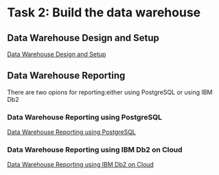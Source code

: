 # Task 2: Build the data warehouse

## Data Warehouse Design and Setup
[Data Warehouse Design and Setup](./design_setup.md)
## Data Warehouse Reporting

There are two opions for reporting:either using PostgreSQL or using IBM Db2

### Data Warehouse Reporting using PostgreSQL

[Data Warehouse Reporting using PostgreSQL](./reporting_postgreSQL.md)

### Data Warehouse Reporting using IBM Db2 on Cloud

[Data Warehouse Reporting using IBM Db2 on Cloud](./reporting_IBM-Db2.md)
